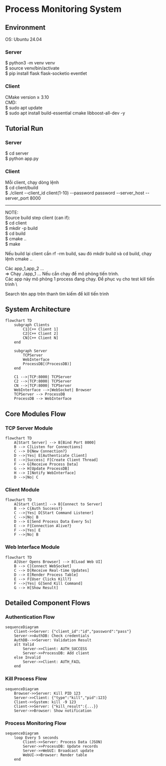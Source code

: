 # Process Monitoring System
## Environment
OS: Ubuntu 24.04

### Server
$ python3 -m venv venv \
$ source venv/bin/activate \
$ pip install flask flask-socketio eventlet

### Client
CMake version ≥ 3.10 \
CMD: \
$ sudo apt update \
$ sudo apt install build-essential cmake libboost-all-dev -y

## Tutorial Run
### Server
$ cd server \
$ python app.py 

### Client
Mỗi client, chạy dòng lệnh \
$ cd client/build \
$ ./client --client_id client(1-10) --password password --server_host <host server> --server_port 8000

-----
NOTE:  \
Source build step client (can if): \
$ cd client \
$ mkdir -p build \
$ cd build \
$ cmake .. \
$ make

Nếu build lại client cần rf -rm build, sau đó mkdir build và cd build, chạy lệnh cmake ..

Các app_1,app_2 ... \
=> Chạy ./app_1 ... Nếu cần chạy để mô phỏng tiến trình. \
Các app này mô phỏng 1 process đang chạy. Để phục vụ cho test kill tiến trình \

Search tên app trên thanh tìm kiếm để kill tiến trình


## System Architecture
```mermaid
flowchart TD
    subgraph Clients
        C1[C++ Client 1]
        C2[C++ Client 2]
        CN[C++ Client N]
    end

    subgraph Server
        TCPServer
        WebInterface
        ProcessDB[(ProcessDB)]
    end

    C1 -->|TCP:8000| TCPServer
    C2 -->|TCP:8000| TCPServer
    CN -->|TCP:8000| TCPServer
    WebInterface -->|WebSocket| Browser
    TCPServer --> ProcessDB
    ProcessDB --> WebInterface
```

## Core Modules Flow
### TCP Server Module
```mermaid
flowchart TD
    A[Start Server] --> B[Bind Port 8000]
    B --> C[Listen for Connections]
    C --> D{New Connection?}
    D -->|Yes| E[Authenticate Client]
    E -->|Success| F[Create Client Thread]
    F --> G[Receive Process Data]
    G --> H[Update ProcessDB]
    H --> I[Notify WebInterface]
    D -->|No| C
```

### Client Module
```mermaid
flowchart TD
    A[Start Client] --> B[Connect to Server]
    B --> C{Auth Success?}
    C -->|Yes| D[Start Command Listener]
    C -->|No| B
    D --> E[Send Process Data Every 5s]
    E --> F{Connection Alive?}
    F -->|Yes| E
    F -->|No| B
```

### Web Interface Module
```mermaid
flowchart TD
    A[User Opens Browser] --> B[Load Web UI]
    B --> C[Connect WebSocket]
    C --> D[Receive Real-time Updates]
    D --> E[Render Process Table]
    E --> F{User Clicks Kill?}
    F -->|Yes| G[Send Kill Command]
    G --> H[Show Result]
```
## Detailed Component Flows
### Authentication Flow
```mermaid
sequenceDiagram
    Client->>Server: {"client_id":"id","password":"pass"}
    Server->>AuthDB: Check credentials
    AuthDB-->>Server: Validation Result
    alt Valid
        Server->>Client: AUTH_SUCCESS
        Server->>ProcessDB: Add client
    else Invalid
        Server->>Client: AUTH_FAIL
    end
```

### Kill Process Flow
```mermaid
sequenceDiagram
    Browser->>Server: Kill PID 123
    Server->>Client: {"type":"kill","pid":123}
    Client->>System: kill -9 123
    Client->>Server: {"kill_result":{...}}
    Server->>Browser: Show notification
```

### Process Monitoring Flow
```mermaid
sequenceDiagram
    loop Every 5 seconds
        Client->>Server: Process Data (JSON)
        Server->>ProcessDB: Update records
        Server->>WebUI: Broadcast update
        WebUI->>Browser: Render table
    end
```
